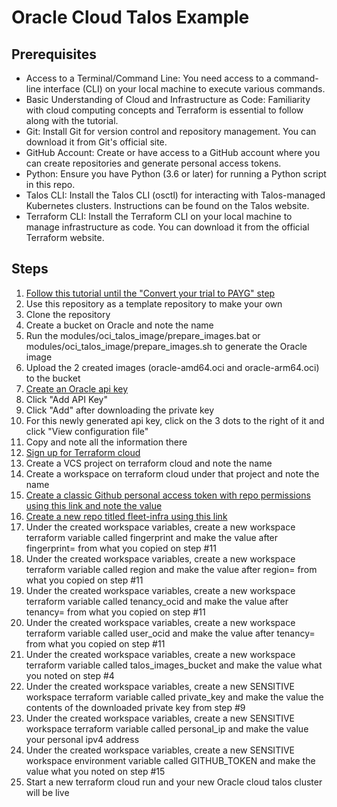 # Oracle Cloud Talos Example

## Prerequisites

- Access to a Terminal/Command Line: You need access to a command-line interface (CLI) on your local machine to execute various commands.
- Basic Understanding of Cloud and Infrastructure as Code: Familiarity with cloud computing concepts and Terraform is essential to follow along with the tutorial.
- Git: Install Git for version control and repository management. You can download it from Git's official site.
- GitHub Account: Create or have access to a GitHub account where you can create repositories and generate personal access tokens.
- Python: Ensure you have Python (3.6 or later) for running a Python script in this repo.
- Talos CLI: Install the Talos CLI (osctl) for interacting with Talos-managed Kubernetes clusters. Instructions can be found on the Talos website.
- Terraform CLI: Install the Terraform CLI on your local machine to manage infrastructure as code. You can download it from the official Terraform website.

## Steps

1. [Follow this tutorial until the "Convert your trial to PAYG" step](https://mattscott.cloud/kubernetes-on-oracle-cloud-for-free/)
2. Use this repository as a template repository to make your own
3. Clone the repository
4. Create a bucket on Oracle and note the name
5. Run the modules/oci_talos_image/prepare_images.bat or modules/oci_talos_image/prepare_images.sh to generate the Oracle image
6. Upload the 2 created images (oracle-amd64.oci and oracle-arm64.oci) to the bucket
7. [Create an Oracle api key](https://cloud.oracle.com/identity/domains/my-profile/api-keys)
8. Click "Add API Key"
9. Click "Add" after downloading the private key
10. For this newly generated api key, click on the 3 dots to the right of it and click "View configuration file"
11. Copy and note all the information there
12. [Sign up for Terraform cloud](https://app.terraform.io/)
13. Create a VCS project on terraform cloud and note the name
14. Create a workspace on terraform cloud under that project and note the name
15. [Create a classic Github personal access token with repo permissions using this link and note the value](https://github.com/settings/tokens/new)
16. [Create a new repo titled fleet-infra using this link](https://github.com/new?template_name=oracle-talos-flux-example&template_owner=kanya-approve&name=fleet-infra)
17. Under the created workspace variables, create a new workspace terraform variable called fingerprint and make the value after fingerprint= from what you copied on step #11
18. Under the created workspace variables, create a new workspace terraform variable called region and make the value after region= from what you copied on step #11
19. Under the created workspace variables, create a new workspace terraform variable called tenancy_ocid and make the value after tenancy= from what you copied on step #11
20. Under the created workspace variables, create a new workspace terraform variable called user_ocid and make the value after tenancy= from what you copied on step #11
21. Under the created workspace variables, create a new workspace terraform variable called talos_images_bucket and make the value what you noted on step #4
22. Under the created workspace variables, create a new SENSITIVE workspace terraform variable called private_key and make the value the contents of the downloaded private key from step #9
23. Under the created workspace variables, create a new SENSITIVE workspace terraform variable called personal_ip and make the value your personal ipv4 address
24. Under the created workspace variables, create a new SENSITIVE workspace environment variable called GITHUB_TOKEN and make the value what you noted on step #15
25. Start a new terraform cloud run and your new Oracle cloud talos cluster will be live
